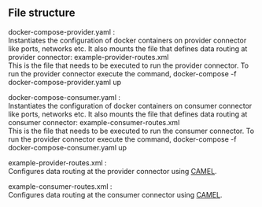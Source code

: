 ## File structure

docker-compose-provider.yaml :</br>
    Instantiates the configuration of docker containers on provider connector like ports, networks etc. It also mounts the file that defines data routing at provider connector: example-provider-routes.xml </br>
    This is the file that needs to be executed to run the provider connector. To run the provider connector execute the command, docker-compose -f docker-compose-provider.yaml up</br>

docker-compose-consumer.yaml : </br> 
    Instantiates the configuration of docker containers on consumer connector like ports, networks etc. It also mounts the file that defines data routing at consumer connector: example-consumer-routes.xml </br>
    This is the file that needs to be executed to run the consumer connector. To run the provider connector execute the command, docker-compose -f docker-compose-consumer.yaml up</br>

example-provider-routes.xml :</br>
    Configures data routing at the provider connector using [CAMEL](https://camel.apache.org/).

example-consumer-routes.xml :</br>
    Configures data routing at the consumer connector using [CAMEL](https://camel.apache.org/).
